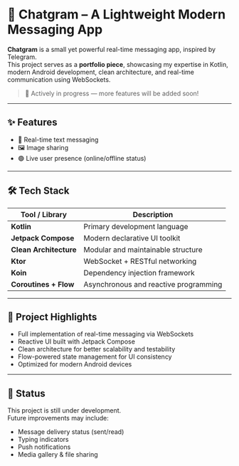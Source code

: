 # 📱 Chatgram – A Lightweight Modern Messaging App

**Chatgram** is a small yet powerful real-time messaging app, inspired by Telegram.  
This project serves as a **portfolio piece**, showcasing my expertise in Kotlin, modern Android development, clean architecture, and real-time communication using WebSockets.

> 🚀 Actively in progress — more features will be added soon!

---

## ✨ Features

- 💬 Real-time text messaging
- 🖼️ Image sharing
- 🟢 Live user presence (online/offline status)

---

## 🛠️ Tech Stack

| Tool / Library        | Description                          |
|------------------------|--------------------------------------|
| **Kotlin**             | Primary development language         |
| **Jetpack Compose**    | Modern declarative UI toolkit        |
| **Clean Architecture** | Modular and maintainable structure   |
| **Ktor**               | WebSocket + RESTful networking       |
| **Koin**               | Dependency injection framework       |
| **Coroutines + Flow**  | Asynchronous and reactive programming|

---

## 🧱 Project Highlights

- Full implementation of real-time messaging via WebSockets  
- Reactive UI built with Jetpack Compose  
- Clean architecture for better scalability and testability  
- Flow-powered state management for UI consistency  
- Optimized for modern Android devices

---

## 📌 Status

This project is still under development.  
Future improvements may include:

- Message delivery status (sent/read)
- Typing indicators
- Push notifications
- Media gallery & file sharing
